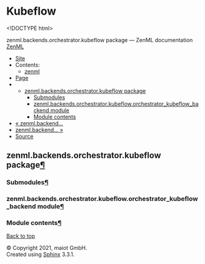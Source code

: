 # Kubeflow

&lt;!DOCTYPE html&gt;

zenml.backends.orchestrator.kubeflow package — ZenML documentation  [ZenML](https://github.com/maiot-io/zenml/tree/835d32fc4f6d33eb691f0e8311720240e7fa51d1/docs/sphinx_docs/_build/html/index.html)

*  [Site](https://github.com/maiot-io/zenml/tree/835d32fc4f6d33eb691f0e8311720240e7fa51d1/docs/sphinx_docs/_build/html/index.html)
  * Contents:
    * [zenml](https://github.com/maiot-io/zenml/tree/835d32fc4f6d33eb691f0e8311720240e7fa51d1/docs/sphinx_docs/_build/html/modules.html)
*  [Page](zenml.backends.orchestrator.kubeflow.md)
  * * [zenml.backends.orchestrator.kubeflow package](zenml.backends.orchestrator.kubeflow.md)
      * [Submodules](zenml.backends.orchestrator.kubeflow.md#submodules)
      * [zenml.backends.orchestrator.kubeflow.orchestrator\_kubeflow\_backend module](zenml.backends.orchestrator.kubeflow.md#zenml-backends-orchestrator-kubeflow-orchestrator-kubeflow-backend-module)
      * [Module contents](zenml.backends.orchestrator.kubeflow.md#module-contents)
* [ « zenml.backend...](https://github.com/maiot-io/zenml/tree/835d32fc4f6d33eb691f0e8311720240e7fa51d1/docs/sphinx_docs/_build/html/zenml.backends.orchestrator.gcp.html)
* [ zenml.backend... »](zenml.backends.orchestrator.kubernetes.md)
*  [Source](https://github.com/maiot-io/zenml/tree/835d32fc4f6d33eb691f0e8311720240e7fa51d1/docs/sphinx_docs/_build/html/_sources/zenml.backends.orchestrator.kubeflow.rst.txt)

## zenml.backends.orchestrator.kubeflow package[¶](zenml.backends.orchestrator.kubeflow.md#zenml-backends-orchestrator-kubeflow-package)

### Submodules[¶](zenml.backends.orchestrator.kubeflow.md#submodules)

### zenml.backends.orchestrator.kubeflow.orchestrator\_kubeflow\_backend module[¶](zenml.backends.orchestrator.kubeflow.md#zenml-backends-orchestrator-kubeflow-orchestrator-kubeflow-backend-module)

### Module contents[¶](zenml.backends.orchestrator.kubeflow.md#module-contents)

 [Back to top](zenml.backends.orchestrator.kubeflow.md)

 © Copyright 2021, maiot GmbH.  
 Created using [Sphinx](http://sphinx-doc.org/) 3.3.1.  



